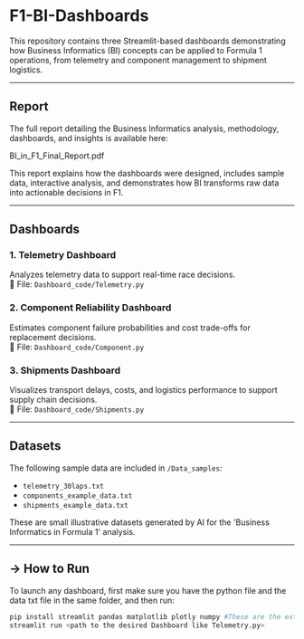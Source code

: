 # F1-BI-Dashboards
This repository contains three Streamlit-based dashboards demonstrating how Business Informatics (BI) concepts can be applied to Formula 1 operations, from telemetry and component management to shipment logistics.

---

## Report
The full report detailing the Business Informatics analysis, methodology, dashboards, and insights is available here:

BI_in_F1_Final_Report.pdf

This report explains how the dashboards were designed, includes sample data, interactive analysis, and demonstrates how BI transforms raw data into actionable decisions in F1.

---

## Dashboards

### 1️. Telemetry Dashboard
Analyzes telemetry data to support real-time race decisions.  
📂 File: `Dashboard_code/Telemetry.py`

### 2️. Component Reliability Dashboard
Estimates component failure probabilities and cost trade-offs for replacement decisions.  
📂 File: `Dashboard_code/Component.py`

### 3️. Shipments Dashboard
Visualizes transport delays, costs, and logistics performance to support supply chain decisions.  
📂 File: `Dashboard_code/Shipments.py`

---

## Datasets
The following sample data are included in `/Data_samples`:
- `telemetry_30laps.txt`
- `components_example_data.txt`
- `shipments_example_data.txt`

These are small illustrative datasets generated by AI for the 'Business Informatics in Formula 1' analysis.

---

## -> How to Run
To launch any dashboard, first make sure you have the python file and the data txt file in the same folder, and then run:

```bash
pip install streamlit pandas matplotlib plotly numpy #These are the extensions needed to run the code
streamlit run <path to the desired Dashboard like Telemetry.py>
